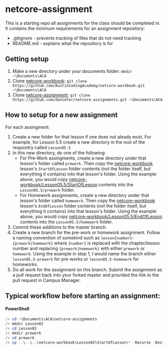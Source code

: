# netcore-assignment

This is a starting repo all assignments for the class should be completed in. It contains the minimum requirements for an assignment repository:
* .gitignore - prevents tracking of files that do not need tracking
* README.md - explains what the repository is for

## Getting setup
1. Make a new directory under your documents folder: `mkdir ~\Documents\ACA`
2. Clone [netcore-workbook](https://github.com/AustinCodingAcademy/netcore-workbook): `git clone https://github.com/AustinCodingAcademy/netcore-workbook.git ~\Documents\ACA`
3. Clone [netcore-assignment](https://github.com/daniefer/netcore-assignments): `git clone https://github.com/daniefer/netcore-assignments.git ~\Documents\ACA`

## How to setup for a new assignment
For each assingment:
1. Create a new folder for that lesson if one does not aleady exist. For example, for Lesson 5.5 create a new directory in the root of the respositry called `Lesson05.5`
2. In this new directory, do one of the following:
   * For Pre-Work assingments, create a new directory under that lesson's folder called `prework`. Then copy the [netcore-workbook](https://github.com/AustinCodingAcademy/netcore-workbook) lesson's `StartOfLesson` folder contents (not the folder itself, but everything it contains) into that lesson's folder. Using the example above, you would copy [netcore-workbook/Lesson05.5/StartOfLesson](https://github.com/AustinCodingAcademy/netcore-workbook/tree/master/Lesson05.5/StartOfLesson) contents into the `Lesson05.5/prework` folder. 
   * For Homework assignments, create a new directory under that lesson's folder called `homework`. Then copy the [netcore-workbook](https://github.com/AustinCodingAcademy/netcore-workbook) lesson's `EndOfLesson` folder contents (not the folder itself, but everything it contains) into that lesson's folder. Using the example above, you would copy [netcore-workbook/Lesson05.5/EndOfLesson](https://github.com/AustinCodingAcademy/netcore-workbook/tree/master/Lesson05.5/EndOfLesson) contents into the `Lesson05.5/homework` folder.
3. Commit these additions to the master branch.
4. Create a new branch for the pre-work or homework assignment. Follow a naming convention of somekind such as `lesson{number}-{prework|homework}` where `{number}` is replaced with the chapter/lesson number and replacing `{prework|homework}` with either `prework` or `homework`. Using the example in step 1, I would name the branch either `lesson05.5-prework` for pre-works or `lesson05.5-homework` for homeworks.
5. Do all work for the assignment on this branch. Submit the assignment as a pull request back into your forked master and provided the link to the pull request in Campus Manager.

## Typical workflow before starting an assignment:
#### PowerShell
```powershell
/> cd ~\Documents\ACA\netcore-assignments
/> mkdir Lesson02
/> cd Lesson02
/> mkdir prework
/> cd prework
/> cp ..\..\..\netcore-workbook\Lesson02\StartOfLesson\* -Recurse -Destination .
```
